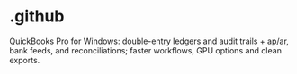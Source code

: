 # .github
QuickBooks Pro for Windows: double-entry ledgers and audit trails + ap/ar, bank feeds, and reconciliations; faster workflows, GPU options and clean exports.
